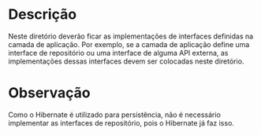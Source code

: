 # Descrição

Neste diretório deverão ficar as implementações de interfaces definidas na camada de aplicação. Por exemplo, se a camada de aplicação define uma interface de repositório ou uma interface de alguma API externa, as implementações dessas interfaces devem ser colocadas neste diretório.

# Observação

Como o Hibernate é utilizado para persistência, não é necessário implementar as interfaces de repositório, pois o Hibernate já faz isso.